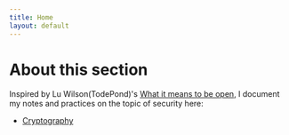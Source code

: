 ```yaml
---
title: Home
layout: default
---
```


# About this section
Inspired by Lu Wilson(TodePond)'s [What it means to be open](https://www.youtube.com/watch?v=MJzV0CX0q8o&t=1618s), I document my notes and practices on the topic of security here:

* [Cryptography](https://khoabuiv.github.io/cryptography.html)

